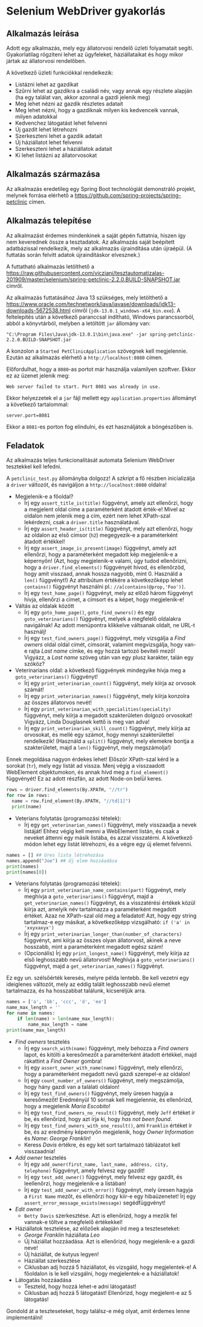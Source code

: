 # Selenium WebDriver gyakorlás

## Alkalmazás leírása

Adott egy alkalmazás, mely egy állatorvosi rendelő üzleti folyamatait
segíti. Gyakorlatilag rögzíteni lehet az ügyfeleket, háziállataikat és
hogy mikor jártak az állatorvosi rendelőben.

A következő üzleti funkciókkal rendelkezik:

* Listázni lehet az gazdikat
* Szűrni lehet az gazdikra a családi név, vagy annak egy részlete alapján (ha egy találat van, akkor azonnal a gazdi jelenik meg)
* Meg lehet nézni az gazdik részletes adatait
* Meg lehet nézni, hogy a gazdiknak milyen kis kedvenceik vannak, milyen adatokkal
* Kedvenchez látogatást lehet felvenni
* Új gazdit lehet létrehozni
* Szerkeszteni lehet a gazdik adatait
* Új háziállatot lehet felvenni
* Szerkeszteni lehet a háziállatok adatait
* Ki lehet listázni az állatorvosokat

## Alkalmazás származása

Az alkalmazás eredetileg egy Spring Boot technológiát demonstráló
projekt, melynek forrása elérhető a https://github.com/spring-projects/spring-petclinic
címen.

## Alkalmazás telepítése

Az alkalmazást érdemes mindenkinek a saját gépén futtatnia, hiszen így nem
keverednek össze a tesztadatok. Az alkalmazás saját beépített adatbázissal
rendelkezik, mely az alkalmazás újraindítása után újraépül. (A futtatás során
  felvitt adatok újraindításkor elvesznek.)

A futtatható alkalmazás letölthető a https://raw.githubusercontent.com/vicziani/tesztautomatizalas-201909/master/selenium/spring-petclinic-2.2.0.BUILD-SNAPSHOT.jar címről.

Az alkalmazás futtatásához Java 13 szükséges, mely letölthető a https://www.oracle.com/technetwork/java/javase/downloads/jdk13-downloads-5672538.html címről (`jdk-13.0.1_windows-x64_bin.exe`). A feltelepítés után a következő paranccsal indítható, Windows
parancssorból, abból a könyvtárból, melyben a letöltött `jar` állomány van:

```
"C:\Program Files\Java\jdk-13.0.1\bin\java.exe" -jar spring-petclinic-2.2.0.BUILD-SNAPSHOT.jar
```

A konzolon a `Started PetClinicApplication` szövegnek kell megjelennie. Ezután az alkalmazás
elérhető a `http://localhost:8080` címen.

Előfordulhat, hogy a `8080`-as portot már használja valamilyen szoftver. Ekkor ez az üzenet
jelenik meg:

```
Web server failed to start. Port 8081 was already in use.
```

Ekkor helyezzetek el
a `jar` fájl mellett egy `application.properties` állományt a következő tartalommal:

```
server.port=8081
```

Ekkor a `8081`-es porton fog elindulni, és ezt használjátok a böngészőben is.

## Feladatok

Az alkalmazás teljes funkcionalitását automata Selenium WebDriver tesztekkel kell lefedni.

A `petclinic_test.py` állományba dolgozz! A szkript a fő részben inicializálja a `driver`
változót, és navigáljon a `http://localhost:8080` oldalra!

* Megjelenik-e a főoldal?
  * Írj egy `assert_title_is(title)` függvényt, amely azt ellenőrzi, hogy a megjelent oldal címe a
    paraméterként átadott érték-e! Mivel az oldalon nem jelenik meg a cím, ezért nem lehet XPath-szal
    lekérdezni, csak a `driver.title` használatával.
  * Írj egy `assert_header_is(title)` függvényt, mely azt ellenőrzi, hogy az oldalon az első címsor (`h2`)
    megegyezik-e a paraméterként átadott értékkel!
  * Írj egy `assert_image_is_present(image)` függvényt, amely azt ellenőrzi, hogy a paraméterként
    megadott kép megjelenik-e a képernyőn! (Azt, hogy megjelenik-e valami, úgy tudod ellenőrizni, hogy
      a `driver.find_elements()` függvényét hívod, és ellenőrzöd, hogy amit visszaad, annak hossza nagyobb, mint 0.
      Használd a `len()` függvényt!)  Az attribútum értékére a következőképp lehet `contains()`
      függvényt használni pl.: `//a[contains(@prop,'Foo')]`.    
  * Írj egy `test_home_page()` függvényt, mely az előző három függvényt hívja, ellenőrzi a
    címet, a címsort és a képet, hogy megjelenik-e!
* Váltás az oldalak között
  * Írj egy `goto_home_page()`, `goto_find_owners()` és egy `goto_veterinarians()`
    függvényt, melyek a megfelelő oldalakra navigálnak! Az adott menüpontra klikkelve váltsanak oldalt, ne
    URL-t használj!
  * Írj egy `test_find_owners_page()` függvényt, mely vizsgálja a _Find owners_ oldal
    oldal címét, címsorát, valamint megvizsgálja, hogy van-e rajta _Last name_
    címke, és egy hozzá tartozó beviteli mező! Vigyázz, a _Last name_ szöveg után van egy
    plusz karakter, talán egy szóköz?
* Veterinarians oldal: a következő függvények mindegyike hívja meg a `goto_veterinarians()` függvényt!
  * Írj egy `print_veterinarian_count()` függvényt, mely kiírja az orvosok számát!
  * Írj egy `print_veterinarian_names()` függvényt, mely kiírja konzolra az összes állatorvos nevét!
  * Írj egy `print_veterinarian_with_specialities(speciality)` függvényt, mely kiírja
    a megadott szakterületen dolgozó orvosokat! Vigyázz, Linda Douglasnek kettő is meg van adva!
  * Írj egy `print_veterinarian_skill_count()` függvényt, mely kiírja az orvosokat,
    és mellé egy számot, hogy mennyi szakterülettel rendelkezik! (Használd a `split()` függvényt,
    mely elemekre bontja a szakterületet, majd a `len()` függvényt, mely megszámolja!)

Ennek megoldása nagyon érdekes lehet! Először XPath-szal kérd le a sorokat (`tr`), mely
egy listát ad vissza. Menj végig a visszaadott WebElement objektumokon, és
annak hívd meg a `find_element()` függvényét! Ez az adott részfán, az adott Node-on belül keres.

```python
rows = driver.find_elements(By.XPATH, "//tr")
for row in rows:
  name = row.find_element(By.XPATH, "//td[1]")
  print(name)
```

* Veterians folytatás (programozási tételek):
    * Írj egy `get_veterinarian_names()` függvényt, mely visszaadja a nevek listáját!  Ehhez végig kell
    menni a WebElement listán, és csak a neveket áttenni egy másik listába, és azzal visszatérni. A következő
    módon lehet egy listát létrehozni, és a végre egy új elemet felvenni.

```Python
names = [] ## Üres lista létrehozása
names.append("Joe") ## Új elem hozzáadása
print(names)
print(names[0])
```

* Veterians folytatás (programozási tételek):
    * Írj egy `print_veterinarian_name_contains(part)` függvényt, mely meghívja a `goto_veterinarians()`
    függvényt, majd a `get_veterinarian_names()` függvényt, és a visszatérési értékek közül kiírja
    azt, amelyik név tartalmazza a paraméterként megadott értéket. Azaz ne XPath-szal old meg a feladatot!
    Azt, hogy egy string tartalmaz-e egy másikat, a következőképp vizsgálható: `if ('a' in 'xxyxaxyx')`
    * Írj egy `print_veterinarian_longer_than(number_of_characters)` függvényt, ami kiírja
    az összes olyan állatorvost, akinek a neve hosszabb, mint a paraméterként megadott egész szám!
    * (Opcionális) Írj egy `print_longest_name()` függvényt, mely kiírja az első leghosszabb nevű állatorvost! Meghívja a `goto_veterinarians()` függvényt, majd a `get_veterinarian_names()` függvényt.

Ez egy un. szélsőérték keresés, melyre példa lentebb. Be kell vezetni egy ideiglenes változót, mely
az eddig talált leghosszabb nevű elemet tartalmazza, és ha hosszabbat találunk, kicseréljük arra.

```python
names = ['a', 'bb', 'ccc', 'd', 'ee']
name_max_length = ''
for name in names:
    if len(name) > len(name_max_length):
        name_max_length = name
print(name_max_length)
```

* _Find owners_ tesztelés
    * Írj egy `search_with(name)` függvényt, mely behozza a _Find owners_ lapot, és
    kitölti a keresőmezőt a paraméterként átadott értékkel, majd rákattint a _Find Owner_ gombra!        
    * Írj egy `assert_owner_with_name(name)` függvényt, mely ellenőrzi, hogy a paraméterként
    megadott nevű gazdi szerepel-e az oldalon!
    * Írj egy `count_number_of_owners()` függvényt, mely megszámolja, hogy hány gazdi van a
    találati oldalon!
    * Írj egy `test_find_owners()` függvényt, mely üresen hagyja a keresőmezőt!
    Eredményül 10 sornak kell megjelennie, és ellenőrizd, hogy a megjelenik _Maria Escobito_!    
    * Írj egy `test_find_owners_no_result()` függvényt, mely `Jeff` értéket ír be,
    és ellenőrizd, hogy azt írja ki, hogy _has not been found_.
    * Írj egy `test_find_owners_with_one_result()`, ami `Franklin` értéket ír be, és
    az eredmény képernyőn megjelenik, hogy _Owner Information_ és _Name_: _George Franklin_!
    * Keress _Davis_ értékre, és egy két sort tartalmazó táblázatot kell visszaadnia!
* _Add owner_ tesztelés
    * Írj egy `add_owner(first_name, last_name, address, city, telephone)` függvényt,
    amely felvesz egy gazdit!    
    * Írj egy `test_add_owner()` függvényt, mely felvesz egy gazdit, és leellenőrzi, hogy
    megjelenik-e a listában!
    * Írj egy `test_add_owner_with_error()` függvényt, mely üresen hagyja a `First Name`
    mezőt, és ellenőrzi hogy kiír-e egy hibaüzenetet! Írj egy
    `assert_error_message_exists(message)` segédfüggvényt!
* _Edit owner_
    * `Betty Davis` szerkesztése. Azt is ellenőrizd, hogy a mezők fel vannak-e töltve a megfelelő
    értékekkel!    
* Háziállatok tesztelése, az előzőek alapján írd meg a teszteseteket:
    * _George Franklin_ háziállata _Leo_
    * Új háziállat hozzáadása. Azt is ellenőrizd, hogy megjelenik-e a gazdi neve!
    * Új háziállat, de kutyus legyen!
    * Háziállat szerkesztése
    * Ciklusban adj hozzá 5 háziállatot, és vizsgáld, hogy megjelentek-e! A főoldalon is le kell vizsgálni, hogy
      megjelentek-e a háziállatok!
* Látogatás hozzáadása
    * Teszteld, hogy hozzá lehet-e adni látogatást!
    * Ciklusban adj hozzá 5 látogatást! Ellenőrizd, hogy megjelent-e az 5 látogatás!

Gondold át a teszteseteket, hogy találsz-e még olyat, amit érdemes lenne implementálni!
